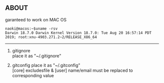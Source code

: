## ABOUT

garanteed to work on MAC OS  

```
naoki@macos:~$uname -rsv
Darwin 18.7.0 Darwin Kernel Version 18.7.0: Tue Aug 20 16:57:14 PDT 2019; root:xnu-4903.271.2~2/RELEASE_X86_64
```

---

1. gitignore  
place it as "~/.gitignore"  

1. gitconfig
place it as "~/.gitconfig"  
[core] excludesfile & [user] name/email must be replaced to corresponding value
